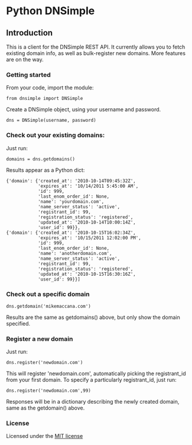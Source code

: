 Python DNSimple
===============

## Introduction

This is a client for the DNSimple REST API. It currently allows you to fetch existing domain info, as well as bulk-register new domains. More features are on the way.

### Getting started

From your code, import the module:

	from dnsimple import DNSimple

Create a DNSimple object, using your username and password.
	
	dns = DNSimple(username, password) 

### Check out your existing domains:

Just run:

	domains = dns.getdomains()

Results appear as a Python dict:

	{'domain': {'created_at': '2010-10-14T09:45:32Z',
	            'expires_at': '10/14/2011 5:45:00 AM',
	            'id': 999,
	            'last_enom_order_id': None,
	            'name': 'yourdomain.com',
	            'name_server_status': 'active',
	            'registrant_id': 99,
	            'registration_status': 'registered',
	            'updated_at': '2010-10-14T10:00:14Z',
	            'user_id': 99}},
	{'domain': {'created_at': '2010-10-15T16:02:34Z',
	            'expires_at': '10/15/2011 12:02:00 PM',
	            'id': 999,
	            'last_enom_order_id': None,
	            'name': 'anotherdomain.com',
	            'name_server_status': 'active',
	            'registrant_id': 99,
	            'registration_status': 'registered',
	            'updated_at': '2010-10-15T16:30:16Z',
	            'user_id': 99}}]


### Check out a specific domain

	dns.getdomain('mikemaccana.com')

Results are the same as getdomains() above, but only show the domain specified.

### Register a new domain

Just run:

	dns.register('newdomain.com')

This will register 'newdomain.com', automatically picking the registrant\_id from your first domain. To specify a particularly registrant\_id, just run:

	dns.register('newdomain.com',99)

Responses will be in a dictionary describing the newly created domain, same as the getdomain() above.
	
### License

Licensed under the [MIT license](http://www.opensource.org/licenses/mit-license.php)	
